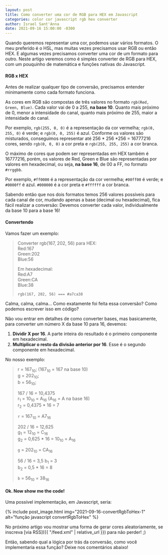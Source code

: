 ```yaml
---
layout: post
title: Como converter uma cor de RGB para HEX em Javascript
categories: color cor javascript rgb hex converter
author: Israel Sant'Anna
date: 2021-09-16 15:00:00 -0300
---
```

Quando queremos representar uma cor, podemos usar vários formatos. O meu preferido é o HSL, mas muitas vezes precisamos usar RGB ou então HEX. E algumas vezes precisamos converter uma cor de um formato para outro. Neste artigo veremos como é simples converter de RGB para HEX, com um pouquinho de matemática e funções nativas do Javascript.

#### RGB x HEX
Antes de realizar qualquer tipo de conversão, precisamos entender minimamente como cada formato funciona.

As cores em RGB são compostas de três valores no formato `rgb(Red, Green, Blue)`. Cada valor vai de 0 a 255, **na base 10**. Quanto mais próximo de 0, menor a intensidade do canal, quanto mais próximo de 255, maior a intensidade do canal.

Por exemplo, `rgb(255, 0, 0)` é a representação da cor vermelha; `rgb(0, 255, 0)` é verde; e `rgb(0, 0, 255)` é azul. Conforme os valores são misturados, conseguimos representar até 256 * 256 *256 = 16777216 cores, sendo `rgb(0, 0, 0)` a cor preta e `rgb(255, 255, 255)` a cor branca.

O máximo de cores que podem ser representadas em HEX também é 16777216, porém, os valores de Red, Green e Blue são representadas por valores em hexadecimal, ou seja, **na base 16**, de 00 a FF, no formato `#rrggbb`.

Por exemplo, `#ff0000` é a representação da cor vermelha; `#00ff00` é verde; e `#0000ff` é azul. `#000000` é a cor preta e `#ffffff` a cor branca.

Sabendo então que nos dois formatos temos 256 valores possíveis para cada canal de cor, mudando apenas a base (decimal ou hexadecimal), fica fácil realizar a conversão: Devemos converter cada valor, individualmente da base 10 para a base 16!

#### Convertendo

Vamos fazer um exemplo:

> Converter rgb(167, 202, 56) para HEX:  
> Red:167  
> Green:202  
> Blue:56  
>
> Em hexadecimal:  
> Red:A7  
> Green:CA  
> Blue:38  
>
> `rgb(167, 202, 56) === #a7ca38`

Calma, calma, calma... Como exatamente foi feita essa conversão? Como podemos escrever isso em código?

Não vou entrar em detalhes de como converter bases, mas basicamente, para converter um número X da base 10 para 16, devemos:
1. **Dividir X por 16**. A parte inteira do resultado é o primeiro componente em hexadecimal.
2. **Multiplicar o resto da divisão anterior por 16**. Esse é o segundo componente em hexadecimal.

No nosso exemplo:

> r = 167<sub>10</sub>; (167<sub>10</sub> = 167 na base 10)  
> g = 202<sub>10</sub>;  
> b = 56<sub>10</sub>;
>
> 167 / 16 = 10,4375  
> r<sub>1</sub> = 10<sub>10</sub> = A<sub>16</sub> (A<sub>16</sub> = A na base 16)  
> r<sub>2</sub> = 0,4375 * 16 = 7
> 
> `r` = 167<sub>10</sub> = A7<sub>16</sub>
>
> 202 / 16 = 12,625  
> g<sub>1</sub> = 12<sub>10</sub> = C<sub>16</sub>  
> g<sub>2</sub> = 0,625 * 16 = 10<sub>10</sub> = A<sub>16</sub>
> 
> `g` = 202<sub>10</sub> = CA<sub>16</sub>
>
> 56 / 16 = 3,5
> b<sub>1</sub> = 3  
> b<sub>2</sub> = 0,5 * 16 = 8
> 
> `b` = 56<sub>10</sub> = 38<sub>16</sub>

#### Ok. Now show me the code!

Uma possível implementação, em Javascript, seria:

{% include post_image.html
  img="2021-09-16-convertRgbToHex-1"
  alt="função javascript convertRgbToHex"
%}

No próximo artigo vou mostrar uma forma de gerar cores aleatoriamente, se inscreva [via RSS]({{ "/feed.xml" | relative_url }}) para não perder! ;)

Então, sabendo qual a lógica por trás da conversão, como você implementaria essa função? Deixe nos comentários abaixo!
